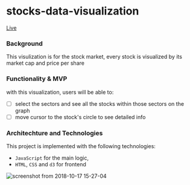 # stocks-data-visualization
[Live](http://caidading.com/stocks-data-visualization/)

### Background
This visulization is for the stock market, every stock is visualized by its market cap and price per share

### Functionality & MVP
with this visualization, users will be able to:
- [ ] select the sectors and see all the stocks within those sectors on the graph
- [ ] move cursor to the stock's circle to see detailed info

### Architechture and Technologies
This project is implemented with the following technologies:
- `JavaScript` for the main logic,
- `HTML`, `CSS` and `d3` for frontend

![screenshot from 2018-10-17 15-27-04](https://user-images.githubusercontent.com/38970716/47112104-5f569c00-d223-11e8-8304-a2e4f9eeaedb.png)
